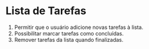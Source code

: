 # Lista de Tarefas

1. Permitir que o usuário adicione novas tarefas à lista.
2. Possibilitar marcar tarefas como concluídas.
3. Remover tarefas da lista quando finalizadas.
